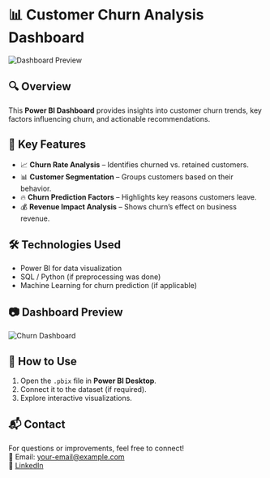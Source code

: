 # 📊 Customer Churn Analysis Dashboard

![Dashboard Preview](graph.png) <!-- Replace with actual image file -->

## 🔍 Overview
This **Power BI Dashboard** provides insights into customer churn trends, key factors influencing churn, and actionable recommendations.

## 📌 Key Features
- 📈 **Churn Rate Analysis** – Identifies churned vs. retained customers.
- 📊 **Customer Segmentation** – Groups customers based on their behavior.
- 🔥 **Churn Prediction Factors** – Highlights key reasons customers leave.
- 💰 **Revenue Impact Analysis** – Shows churn’s effect on business revenue.

## 🛠️ Technologies Used
- Power BI for data visualization    
- SQL / Python (if preprocessing was done)
- Machine Learning for churn prediction (if applicable)

## 📷 Dashboard Preview
![Churn Dashboard](graph.png) <!-- Upload and update this path -->

## 🚀 How to Use
1. Open the `.pbix` file in **Power BI Desktop**.
2. Connect it to the dataset (if required).
3. Explore interactive visualizations.

## 📬 Contact
For questions or improvements, feel free to connect!  
📧 Email: your-email@example.com  
🔗 [LinkedIn](https://linkedin.com/in/your-profile)
